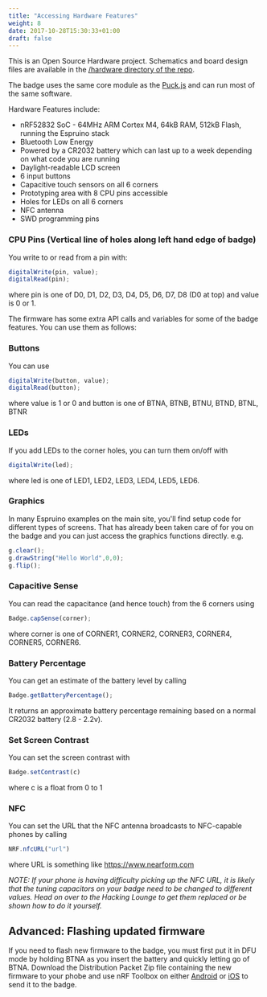 ```yaml
---
title: "Accessing Hardware Features"
weight: 8
date: 2017-10-28T15:30:33+01:00
draft: false
---
```


This is an Open Source Hardware project. Schematics and board design files are available in the [/hardware directory of the repo](https://github.com/nearform/nceubadge/tree/master/hardware).

The badge uses the same core module as the [Puck.js](https://www.espruino.com/Puck.js) and can run most of the same software. 

Hardware Features include:

* nRF52832 SoC - 64MHz ARM Cortex M4, 64kB RAM, 512kB Flash, running the Espruino stack
* Bluetooth Low Energy
* Powered by a CR2032 battery which can last up to a week depending on what code you are running
* Daylight-readable LCD screen
* 6 input buttons
* Capacitive touch sensors on all 6 corners
* Prototyping area with 8 CPU pins accessible
* Holes for LEDs on all 6 corners
* NFC antenna
* SWD programming pins


### CPU Pins (Vertical line of holes along left hand edge of badge)
You write to or read from a pin with: 

```javascript
digitalWrite(pin, value);
digitalRead(pin);
```

where pin is one of D0, D1, D2, D3, D4, D5, D6, D7, D8 (D0 at top) and value is 0 or 1.

The firmware has some extra API calls and variables for some of the badge features. You can use them as follows:

### Buttons
You can use  

```javascript
digitalWrite(button, value);
digitalRead(button);
``` 

where value is 1 or 0 and button is one of BTNA, BTNB, BTNU, BTND, BTNL, BTNR

### LEDs
If you add LEDs to the corner holes, you can turn them on/off with 

```javascript
digitalWrite(led);
```

where led is one of LED1, LED2, LED3, LED4, LED5, LED6.

### Graphics
In many Espruino examples on the main site, you'll find setup code for different types of screens. That has already been taken care of for you on the badge and you can just access the graphics functions directly. e.g.

```javascript
g.clear();
g.drawString("Hello World",0,0);
g.flip();
``` 

### Capacitive Sense
You can read the capacitance (and hence touch) from the 6 corners using 

```javascript
Badge.capSense(corner);
```

where corner is one of CORNER1, CORNER2, CORNER3, CORNER4, CORNER5, CORNER6. 


### Battery Percentage
You can get an estimate of the battery level by calling 

```javascript
Badge.getBatteryPercentage();
```

It returns an approximate battery percentage remaining based on a normal CR2032 battery (2.8 - 2.2v).


### Set Screen Contrast
You can set the screen contrast with

```javascript
Badge.setContrast(c)
```

where c is a float from 0 to 1

### NFC
You can set the URL that the NFC antenna broadcasts to NFC-capable phones by calling

```javascript
NRF.nfcURL("url")
```

where URL is something like https://www.nearform.com

*NOTE: If your phone is having difficulty picking up the NFC URL, it is likely that the tuning capacitors on your badge need to be changed to different values. Head on over to the Hacking Lounge to get them replaced or be shown how to do it yourself.*

## Advanced: Flashing updated firmware
If you need to flash new firmware to the badge, you must first put it in DFU mode by holding BTNA as you insert the battery and quickly letting go of BTNA. Download the Distribution Packet Zip file containing the new firmware to your phobe and use nRF Toolbox on either [Android](https://play.google.com/store/apps/details?id=no.nordicsemi.android.nrftoolbox&hl=en) or [iOS](https://itunes.apple.com/us/app/nrf-toolbox/id820906058?mt=8) to send it to the badge.
